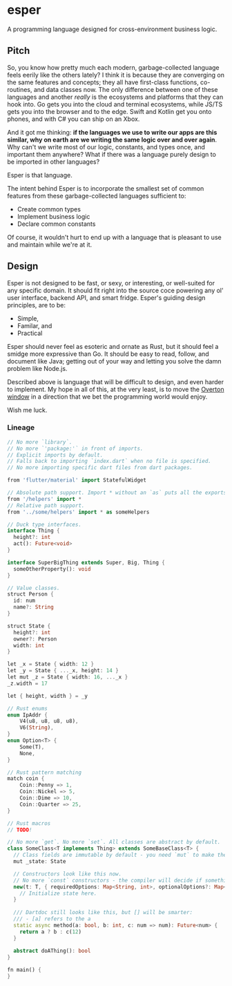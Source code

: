 # esper
A programming language designed for cross-environment business logic.

## Pitch

So, you know how pretty much each modern, garbage-collected language feels eerily like the others lately? I think it is because they are converging on the same features and concepts; they all have first-class functions, co-routines, and data classes now. The only difference between one of these languages and another _really_ is the ecosystems and platforms that they can hook into. Go gets you into the cloud and terminal ecosystems, while JS/TS gets you into the browser and to the edge. Swift and Kotlin get you onto phones, and with C# you can ship on an Xbox.

And it got me thinking: **if the languages we use to write our apps are this similar, why on earth are we writing the same logic over and over again**. Why can't we write most of our logic, constants, and types once, and important them anywhere? What if there was a language purely design to be imported in other languages?

Esper is that language.

The intent behind Esper is to incorporate the smallest set of common features from these garbage-collected languages sufficient to:
- Create common types
- Implement business logic
- Declare common constants

Of course, it wouldn't hurt to end up with a language that is pleasant to use and maintain while we're at it.

## Design

Esper is not designed to be fast, or sexy, or interesting, or well-suited for any specific domain. It should fit right into the source coce powering any ol' user interface, backend API, and smart fridge. Esper's guiding design principles, are to be:

- Simple,
- Familar, and
- Practical

Esper should never feel as esoteric and ornate as Rust, but it should feel a smidge more expressive than Go. It should be easy to read, follow, and document like Java; getting out of your way and letting you solve the damn problem like Node.js.

Described above is language that will be difficult to design, and even harder to implement. My hope in all of this, at the very least, is to move the [Overton window](https://en.wikipedia.org/wiki/Overton_window) in a direction that we bet the programming world would enjoy.

Wish me luck.

### Lineage



```dart
// No more `library`.
// No more `'package:'` in front of imports.
// Explicit imports by default.
// Falls back to importing `index.dart` when no file is specified.
// No more importing specific dart files from dart packages.

from 'flutter/material' import StatefulWidget

// Absolute path support. Import * without an `as` puts all the exports of '/helpers' in this file's namespace.
from '/helpers' import *
// Relative path support.
from '../some/helpers' import * as someHelpers

// Duck type interfaces.
interface Thing {
  height?: int
  act(): Future<void>
}

interface SuperBigThing extends Super, Big, Thing {
  someOtherProperty(): void
}

// Value classes.
struct Person {
  id: num
  name?: String
}

struct State {
  height?: int
  owner?: Person
  width: int
}

let _x = State { width: 12 }
let _y = State { ..._x, height: 14 }
let mut _z = State { width: 16, ..._x }
_z.width = 17

let { height, width } = _y

// Rust enums
enum IpAddr {
    V4(u8, u8, u8, u8),
    V6(String),
}
enum Option<T> {
    Some(T),
    None,
}

// Rust pattern matching
match coin {
    Coin::Penny => 1,
    Coin::Nickel => 5,
    Coin::Dime => 10,
    Coin::Quarter => 25,
}

// Rust macros
// TODO!

// No more `get`. No more `set`. All classes are abstract by default.
class SomeClass<T implements Thing> extends SomeBaseClass<T> {
  // Class fields are immutable by default - you need `mut` to make them mutable.
  mut _state: State

  // Constructors look like this now.
  // No more `const` constructors - the compiler will decide if something can be `const`.
  new(t: T, { requiredOptions: Map<String, int>, optionalOptions?: Map<String, int> }) {
    // Initialize state here.
  }
  
  /// Dartdoc still looks like this, but [] will be smarter:
  /// - [a] refers to the a 
  static async method(a: bool, b: int, c: num => num): Future<num> {
    return a ? b : c(12)
  }
  
  abstract doAThing(): bool
}

fn main() {
}
```
